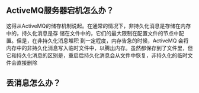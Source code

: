 ## ActiveMQ服务器宕机怎么办？

这得从ActiveMQ的储存机制说起。在通常的情况下，非持久化消息是存储在内存中的，持久化消息是存 储在文件中的，它们的最大限制在配置文件的<systemUsage>节点中配置。但是，在非持久化消息堆积
到一定程度，内存告急的时候，ActiveMQ 会将内存中的非持久化消息写入临时文件中，以腾出内存。虽然都保存到了文件里，但它和持久化消息的区别是，重启后持久化消息会从文件中恢复，非持久化的临时文件会直接删除

## 丢消息怎么办？
